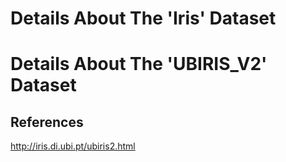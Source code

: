 # Details About The 'Iris' Dataset



# Details About The 'UBIRIS_V2' Dataset




## References
http://iris.di.ubi.pt/ubiris2.html
